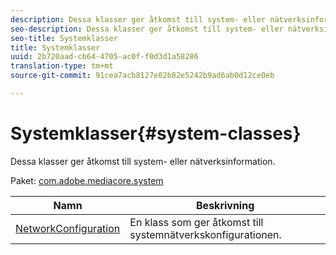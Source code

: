 ```yaml
---
description: Dessa klasser ger åtkomst till system- eller nätverksinformation.
seo-description: Dessa klasser ger åtkomst till system- eller nätverksinformation.
seo-title: Systemklasser
title: Systemklasser
uuid: 2b720aad-cb64-4705-ac0f-f0d3d1a58286
translation-type: tm+mt
source-git-commit: 91cea7acb8127e02b82e5242b9ad6ab0d12ce0eb

---
```



# Systemklasser{#system-classes}

Dessa klasser ger åtkomst till system- eller nätverksinformation.

Paket: [com.adobe.mediacore.system](https://help.adobe.com/en_US/primetime/api/psdk/asdoc-dhls_1.4/com/adobe/mediacore/system/package-detail.html)

| Namn | Beskrivning |
|---|---|
| [NetworkConfiguration](https://help.adobe.com/en_US/primetime/api/psdk/asdoc-dhls_1.4/com/adobe/mediacore/system/NetworkConfiguration.html) | En klass som ger åtkomst till systemnätverkskonfigurationen. |

